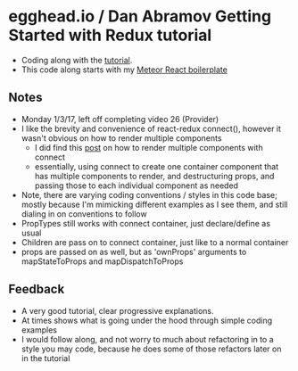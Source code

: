 # egghead.io / Dan Abramov Getting Started with Redux tutorial
* Coding along with the [tutorial](https://egghead.io/courses/getting-started-with-redux).
* This code along starts with my [Meteor React boilerplate](https://github.com/sjm-practice/meteor-react-testing-bp)

## Notes
* Monday 1/3/17, left off completing video 26 (Provider)
* I like the brevity and convenience of react-redux connect(), however it wasn't obvious on how to render multiple components
    * I did find this [post](http://stackoverflow.com/questions/35032204/react-redux-connect-to-multiple-components-best-practices) on how to render multiple components with connect
    * essentially, using connect to create one container component that has multiple components to render, and destructuring props, and passing those to each individual component as needed
* Note, there are varying coding conventions / styles in this code base; mostly because I'm mimicking different examples as I see them, and still dialing in on conventions to follow
* PropTypes still works with connect container, just declare/define as usual
* Children are pass on to connect container, just like to a normal container
* props are passed on as well, but as 'ownProps' arguments to mapStateToProps and mapDispatchToProps

## Feedback
* A very good tutorial, clear progressive explanations.
* At times shows what is going under the hood through simple coding examples
* I would follow along, and not worry to much about refactoring in to a style you may code, because he does some of those refactors later on in the tutorial